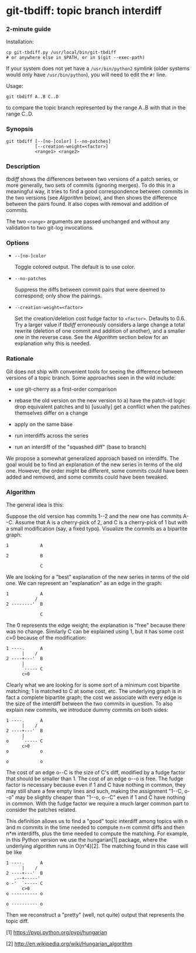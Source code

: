 git-tbdiff: topic branch interdiff
==================================

### 2-minute guide

Installation:

    cp git-tbdiff.py /usr/local/bin/git-tbdiff
    # or anywhere else in $PATH, or in $(git --exec-path)

If your system does not yet have a `/usr/bin/python2` symlink (older
systems would only have `/usr/bin/python`), you will need to edit the
`#!` line.

Usage:

    git tbdiff A..B C..D

to compare the topic branch represented by the range A..B with that in
the range C..D.


### Synopsis

    git tbdiff [--[no-]color] [--no-patches]
               [--creation-weight=<factor>]
               <range1> <range2>


### Description

_tbdiff_ shows the differences between two versions of a patch series,
or more generally, two sets of commits (ignoring merges).
To do this in a meaningful way, it tries to find a good correspondence
between commits in the two versions (see _Algorithm_ below), and then
shows the difference between the pairs found.  It also copes with
removal and addition of commits.

The two `<range>` arguments are passed unchanged and without any
validation to two git-log invocations.


### Options

* `--[no-]color`

  Toggle colored output.  The default is to use color.

* `--no-patches`

  Suppress the diffs between commit pairs that were deemed to
  correspond; only show the pairings.

* `--creation-weight=<factor>`

  Set the creation/deletion cost fudge factor to `<factor>`.
  Defaults to 0.6.  Try a larger value if _tbdiff_ erroneously
  considers a large change a total rewrite (deletion of one
  commit and addition of another), and a smaller one in the
  reverse case.  See the _Algorithm_ section below for an
  explanation why this is needed.


### Rationale

Git does not ship with convenient tools for seeing the difference
between versions of a topic branch.  Some approaches seen in the wild
include:

* use git-cherry as a first-order comparison

* rebase the old version on the new version to a) have the patch-id
  logic drop equivalent patches and b) [usually] get a conflict when
  the patches themselves differ on a change

* apply on the same base

* run interdiffs across the series

* run an interdiff of the "squashed diff" (base to branch)

We propose a somewhat generalized approach based on interdiffs.  The
goal would be to find an explanation of the new series in terms of the
old one.  However, the order might be different, some commits could
have been added and removed, and some commits could have been tweaked.


### Algorithm

The general idea is this:

Suppose the old version has commits 1--2 and the new one has commits
A--C.  Assume that A is a cherry-pick of 2, and C is a cherry-pick of
1 but with a small modification (say, a fixed typo).  Visualize the
commits as a bipartite graph:

    1            A

    2            B

                 C

We are looking for a "best" explanation of the new series in terms of
the old one.  We can represent an "explanation" as an edge in the
graph:


    1            A
               /
    2 --------'  B

                 C

The 0 represents the edge weight; the explanation is "free" because
there was no change.  Similarly C can be explained using 1, but it has
some cost c>0 because of the modification:


    1 ----.      A
          |    /
    2 ----+---'  B
          |
          `----- C
          c>0

Clearly what we are looking for is some sort of a minimum cost
bipartite matching; 1 is matched to C at some cost, etc.  The
underlying graph is in fact a complete bipartite graph; the cost we
associate with every edge is the size of the interdiff between the two
commits in question.  To also explain new commits, we introduce dummy
commits on both sides:

    1 ----.      A
          |    /
    2 ----+---'  B
          |
    o     `----- C
          c>0
    o            o

    o            o

The cost of an edge o--C is the size of C's diff, modified by a fudge
factor that should be smaller than 1.  The cost of an edge o--o is
free.  The fudge factor is necessary because even if 1 and C have
nothing in common, they may still share a few empty lines and such,
making the assignment "1--C, o--o" may be slightly cheaper than "1--o,
o--C" even if 1 and C have nothing in common.  With the fudge factor
we require a much larger common part to consider the patches related.

This definition allows us to find a "good" topic interdiff among
topics with n and m commits in the time needed to compute n+m commit
diffs and then n*m interdiffs, plus the time needed to compute the
matching.  For example, in this Python version we use the hungarian[1]
package, where the underlying algorithm runs in O(n^4)[2].   The
matching found in this case will be like

    1 ----.      A
          |    /
    2 ----+---'  B
       .--+-----'
    o -'  `----- C
          c>0
    o ---------- o

    o ---------- o

Then we reconstruct a "pretty" (well, not quite) output that
represents the topic diff.



[1]  https://pypi.python.org/pypi/hungarian

[2]  http://en.wikipedia.org/wiki/Hungarian_algorithm
